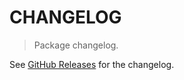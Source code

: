 # CHANGELOG

> Package changelog.

See [GitHub Releases](https://github.com/stdlib-js/assert-is-same-value-zero/releases) for the changelog.